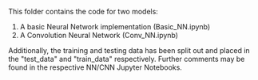 This folder contains the code for two models:
1) A basic Neural Network implementation (Basic_NN.ipynb)
2) A Convolution Neural Network (Conv_NN.ipynb)

Additionally, the training and testing data has been split out and placed in the "test_data" and "train_data" respectively. Further comments may be found in the respective NN/CNN Jupyter Notebooks. 
